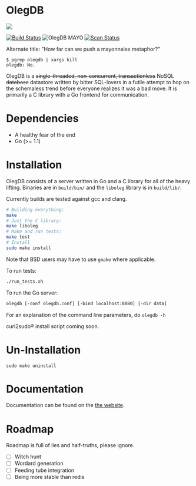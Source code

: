 OlegDB
============

<img src="http://olegdb.org/static/img/olegdb_stars.png" />

[![Build Status](https://travis-ci.org/infoforcefeed/OlegDB.svg?branch=master)](https://travis-ci.org/infoforcefeed/OlegDB)
![OlegDB MAYO](http://b.repl.ca/v1/OlegDB-MAYO-brightgreen.png)
[![Scan Status](https://scan.coverity.com/projects/1414/badge.svg)](https://scan.coverity.com/projects/1414)

Alternate title: "How far can we push a mayonnaise metaphor?"

````
$ pgrep olegdb | xargs kill
olegdb: No.
````

OlegDB is a ~~single-threaded, non-concurrent, transactionless~~ NoSQL
~~database~~ datastore
written by bitter SQL-lovers in a futile attempt to hop on the schemaless trend
before everyone realizes it was a bad move. It is primarily a C library with a
Go frontend for communication.

Dependencies
============

* A healthy fear of the end
* Go (>= 1.1)

Installation
============

OlegDB consists of a server written in Go and a C library for all of the
heavy lifting. Binaries are in `build/bin/` and the `liboleg` library is in `build/lib/`.

Currently builds are tested against gcc and clang.

```bash
# Building everything:
make
# Just the C library:
make liboleg
# Make and run tests:
make test
# Install
sudo make install
```

Note that BSD users may have to use `gmake` where applicable.

To run tests:

```bash
./run_tests.sh
```

To run the Go server:

```bash
olegdb [-conf olegdb.conf] [-bind localhost:8080] [-dir data]
```
For an explanation of the command line parameters, do `olegdb -h`

curl2sudo&reg; install script coming soon.

Un-Installation
============

`sudo make uninstall`

Documentation
=============

Documentation can be found on the [the website](https://olegdb.org/documentation.html).

Roadmap
=======

Roadmap is full of lies and half-truths, please ignore.

- [ ] Witch hunt
- [ ] Wordard generation
- [ ] Feeding tube integration
- [ ] Being more stable than redis
